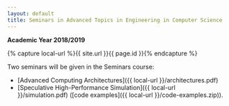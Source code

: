 ```yaml
---
layout: default
title: Seminars in Advanced Topics in Engineering in Computer Science
---
```

**Academic Year 2018/2019**    

{% capture local-url %}{{ site.url }}{{ page.id }}{% endcapture %}

Two seminars will be given in the Seminars course:

* [Advanced Computing Architectures]({{ local-url }}/architectures.pdf)
* [Speculative High-Performance Simulation]({{ local-url }}/simulation.pdf) ([code examples]({{ local-url }}/code-examples.zip)).
